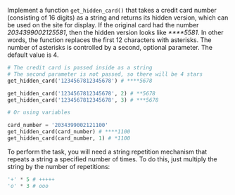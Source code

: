 
Implement a function `get_hidden_card()` that takes a credit card number (consisting of 16 digits) as a string and returns its hidden version, which can be used on the site for display. If the original card had the number *2034399002125581*, then the hidden version looks like *\*\*\*\*5581*. In other words, the function replaces the first 12 characters with asterisks. The number of asterisks is controlled by a second, optional parameter. The default value is 4.

```python
# The credit card is passed inside as a string
# The second parameter is not passed, so there will be 4 stars
get_hidden_card('1234567812345678') # ****5678

get_hidden_card('1234567812345678', 2) # **5678
get_hidden_card('1234567812345678', 3) # ***5678

# Or using variables

card_number = '2034399002121100'
get_hidden_card(card_number) # ****1100
get_hidden_card(card_number, 1) # *1100
```

To perform the task, you will need a string repetition mechanism that repeats a string a specified number of times. To do this, just multiply the string by the number of repetitions:

```python
'+' * 5 # +++++
'o' * 3 # ooo
```
